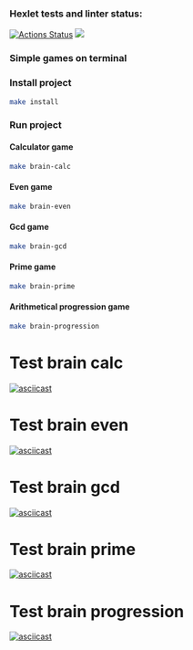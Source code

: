 ### Hexlet tests and linter status:
[![Actions Status](https://github.com/VladSobinov/frontend-project-44/actions/workflows/hexlet-check.yml/badge.svg)](https://github.com/VladSobinov/frontend-project-44/actions)
<a href="https://codeclimate.com/github/VladSobinov/frontend-project-44/maintainability"><img src="https://api.codeclimate.com/v1/badges/8615117378eb4847c820/maintainability" /></a>

### Simple games on terminal

### Install project

```bash
make install
```

### Run project 

#### Calculator game
```bash
make brain-calc
```
#### Even game
```bash
make brain-even
```
#### Gcd game
```bash
make brain-gcd
```
#### Prime game
```bash
make brain-prime
```
#### Arithmetical progression game
```bash
make brain-progression
```

# Test brain calc
[![asciicast](https://asciinema.org/a/RsExTfRjygPvwPE9mTqMOI3rA.svg)](https://asciinema.org/a/RsExTfRjygPvwPE9mTqMOI3rA)

# Test brain even
[![asciicast](https://asciinema.org/a/13DPLNsH2jT9AO80X0t1m019a.svg)](https://asciinema.org/a/13DPLNsH2jT9AO80X0t1m019a)

# Test brain gcd
[![asciicast](https://asciinema.org/a/RzwFhSTCGozKJaYxsVuEo8iFe.svg)](https://asciinema.org/a/RzwFhSTCGozKJaYxsVuEo8iFe)

# Test brain prime
[![asciicast](https://asciinema.org/a/SZIg7tDRf7kiI6JnZUJ7a46Xh.svg)](https://asciinema.org/a/SZIg7tDRf7kiI6JnZUJ7a46Xh)

# Test brain progression
[![asciicast](https://asciinema.org/a/jjFYaysl5jumQItZwGz1JxBqG.svg)](https://asciinema.org/a/jjFYaysl5jumQItZwGz1JxBqG)